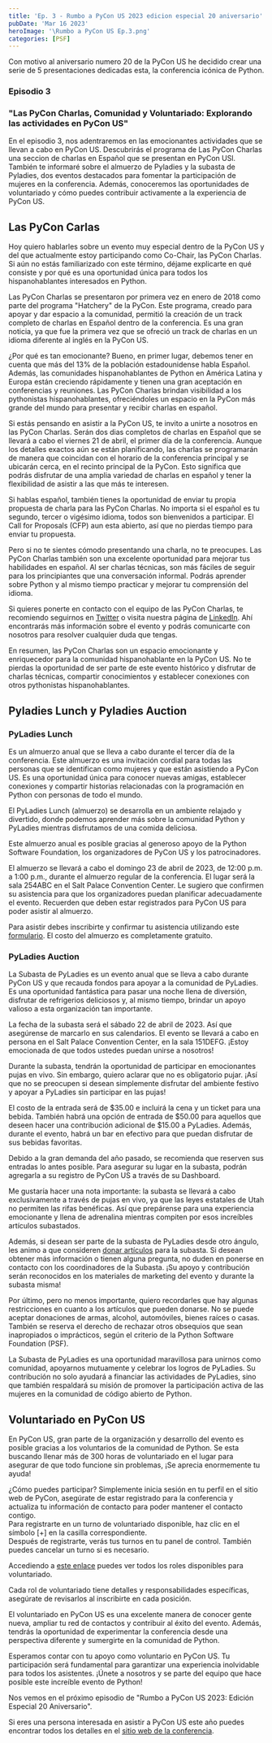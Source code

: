 ```yaml
---
title: 'Ep. 3 - Rumbo a PyCon US 2023 edicion especial 20 aniversario'
pubDate: 'Mar 16 2023'
heroImage: '\Rumbo a PyCon US Ep.3.png'
categories: [PSF]
---
```


Con motivo al aniversario numero 20 de la PyCon US he decidido crear una serie de 5 presentaciones dedicadas esta, la conferencia icónica de Python.

### Episodio 3

### "Las PyCon Charlas, Comunidad y Voluntariado: Explorando las actividades en PyCon US"

En el episodio 3, nos adentraremos en las emocionantes actividades que se llevan a cabo en PyCon US. Descubrirás el programa de Las PyCon Charlas una seccion de charlas en Español que se presentan en PyCon USl. También te informaré sobre el almuerzo de Pyladies y la subasta de Pyladies, dos eventos destacados para fomentar la participación de mujeres en la conferencia. Además, conoceremos las oportunidades de voluntariado y cómo puedes contribuir activamente a la experiencia de PyCon US.

## Las PyCon Carlas

Hoy quiero hablarles sobre un evento muy especial dentro de la PyCon US y del que actualmente estoy participando como Co-Chair, las PyCon Charlas. Si aún no estás familiarizado con este término, déjame explicarte en qué consiste y por qué es una oportunidad única para todos los hispanohablantes interesados en Python.

Las PyCon Charlas se presentaron por primera vez en enero de 2018 como parte del programa "Hatchery" de la PyCon. Este programa, creado para apoyar y dar espacio a la comunidad, permitió la creación de un track completo de charlas en Español dentro de la conferencia. Es una gran noticia, ya que fue la primera vez que se ofreció un track de charlas en un idioma diferente al inglés en la PyCon US.

¿Por qué es tan emocionante? Bueno, en primer lugar, debemos tener en cuenta que más del 13% de la población estadounidense habla Español. Además, las comunidades hispanohablantes de Python en América Latina y Europa están creciendo rápidamente y tienen una gran aceptación en conferencias y reuniones. Las PyCon Charlas brindan visibilidad a los pythonistas hispanohablantes, ofreciéndoles un espacio en la PyCon más grande del mundo para presentar y recibir charlas en español.

Si estás pensando en asistir a la PyCon US, te invito a unirte a nosotros en las PyCon Charlas. Serán dos dias completos de charlas en Español que se llevará a cabo el viernes 21 de abril, el primer día de la conferencia. Aunque los detalles exactos aún se están planificando, las charlas se programarán de manera que coincidan con el horario de la conferencia principal y se ubicarán cerca, en el recinto principal de la PyCon. Esto significa que podrás disfrutar de una amplia variedad de charlas en español y tener la flexibilidad de asistir a las que más te interesen.

Si hablas español, también tienes la oportunidad de enviar tu propia propuesta de charla para las PyCon Charlas. No importa si el español es tu segundo, tercer o vigésimo idioma, todos son bienvenidos a participar. El Call for Proposals (CFP) aun esta abierto, así que no pierdas tiempo para enviar tu propuesta.

Pero si no te sientes cómodo presentando una charla, no te preocupes. Las PyCon Charlas también son una excelente oportunidad para mejorar tus habilidades en español. Al ser charlas técnicas, son más fáciles de seguir para los principiantes que una conversación informal. Podrás aprender sobre Python y al mismo tiempo practicar y mejorar tu comprensión del idioma.

Si quieres ponerte en contacto con el equipo de las PyCon Charlas, te recomiendo seguirnos en [<u>Twitter</u>](https://twitter.com/pyconcharlas) o visita nuestra página de [<u>LinkedIn</u>](https://www.linkedin.com/company/pycon-us-charlas/). Ahí encontrarás más información sobre el evento y podrás comunicarte con nosotros para resolver cualquier duda que tengas.

En resumen, las PyCon Charlas son un espacio emocionante y enriquecedor para la comunidad hispanohablante en la PyCon US. No te pierdas la oportunidad de ser parte de este evento histórico y disfrutar de charlas técnicas, compartir conocimientos y establecer conexiones con otros pythonistas hispanohablantes.

## Pyladies Lunch y Pyladies Auction

### PyLadies Lunch

Es un almuerzo anual que se lleva a cabo durante el tercer día de la conferencia. Este almuerzo es una invitación cordial para todas las personas que se identifican como mujeres y que están asistiendo a PyCon US. Es una oportunidad única para conocer nuevas amigas, establecer conexiones y compartir historias relacionadas con la programación en Python con personas de todo el mundo.  
  
El PyLadies Lunch (almuerzo) se desarrolla en un ambiente relajado y divertido, donde podemos aprender más sobre la comunidad Python y PyLadies mientras disfrutamos de una comida deliciosa.

Este almuerzo anual es posible gracias al generoso apoyo de la Python Software Foundation, los organizadores de PyCon US y los patrocinadores.

El almuerzo se llevará a cabo el domingo 23 de abril de 2023, de 12:00 p.m. a 1:00 p.m., durante el almuerzo regular de la conferencia. El lugar será la sala 254ABC en el Salt Palace Convention Center. Le sugiero que confirmen su asistencia para que los organizadores puedan planificar adecuadamente el evento. Recuerden que deben estar registrados para PyCon US para poder asistir al almuerzo.

Para asistir debes inscribirte y confirmar tu asistencia utilizando este [<u>formulario</u>](https://docs.google.com/forms/d/1HOFfU7ZqU0iiK-D47g3kWtDqG78DK8GABRooFTWEizM/viewform?edit_requested=true). El costo del almuerzo es completamente gratuito.

### PyLadies Auction

La Subasta de PyLadies es un evento anual que se lleva a cabo durante PyCon US y que recauda fondos para apoyar a la comunidad de PyLadies. Es una oportunidad fantástica para pasar una noche llena de diversión, disfrutar de refrigerios deliciosos y, al mismo tiempo, brindar un apoyo valioso a esta organización tan importante.

La fecha de la subasta será el sábado 22 de abril de 2023. Así que asegúrense de marcarlo en sus calendarios. El evento se llevará a cabo en persona en el Salt Palace Convention Center, en la sala 151DEFG. ¡Estoy emocionada de que todos ustedes puedan unirse a nosotros!

Durante la subasta, tendrán la oportunidad de participar en emocionantes pujas en vivo. Sin embargo, quiero aclarar que no es obligatorio pujar. ¡Así que no se preocupen si desean simplemente disfrutar del ambiente festivo y apoyar a PyLadies sin participar en las pujas!

El costo de la entrada será de \$35.00 e incluirá la cena y un ticket para una bebida. También habrá una opción de entrada de \$50.00 para aquellos que deseen hacer una contribución adicional de \$15.00 a PyLadies. Además, durante el evento, habrá un bar en efectivo para que puedan disfrutar de sus bebidas favoritas.

Debido a la gran demanda del año pasado, se recomienda que reserven sus entradas lo antes posible. Para asegurar su lugar en la subasta, podrán agregarla a su registro de PyCon US a través de su Dashboard.

Me gustaría hacer una nota importante: la subasta se llevará a cabo exclusivamente a través de pujas en vivo, ya que las leyes estatales de Utah no permiten las rifas benéficas. Así que prepárense para una experiencia emocionante y llena de adrenalina mientras compiten por esos increíbles artículos subastados.

Además, si desean ser parte de la subasta de PyLadies desde otro ángulo, les animo a que consideren [<u>donar artículos</u>](https://docs.google.com/forms/d/e/1FAIpQLSdn8ICgKD63sfd3jW1-Tpl0CZS7iY8NAwRkGaMTSfBShbA_Fg/viewform) para la subasta. Si desean obtener más información o tienen alguna pregunta, no duden en ponerse en contacto con los coordinadores de la Subasta. ¡Su apoyo y contribución serán reconocidos en los materiales de marketing del evento y durante la subasta misma!

Por último, pero no menos importante, quiero recordarles que hay algunas restricciones en cuanto a los artículos que pueden donarse. No se puede aceptar donaciones de armas, alcohol, automóviles, bienes raíces o casas. También se reserva el derecho de rechazar otros obsequios que sean inapropiados o imprácticos, según el criterio de la Python Software Foundation (PSF).

La Subasta de PyLadies es una oportunidad maravillosa para unirnos como comunidad, apoyarnos mutuamente y celebrar los logros de PyLadies. Su contribución no solo ayudará a financiar las actividades de PyLadies, sino que también respaldará su misión de promover la participación activa de las mujeres en la comunidad de código abierto de Python.

## Voluntariado en PyCon US

En PyCon US, gran parte de la organización y desarrollo del evento es posible gracias a los voluntarios de la comunidad de Python. Se esta buscando llenar más de 300 horas de voluntariado en el lugar para asegurar de que todo funcione sin problemas, ¡Se aprecia enormemente tu ayuda!

¿Cómo puedes participar? Simplemente inicia sesión en tu perfil en el sitio web de PyCon, asegúrate de estar registrado para la conferencia y actualiza tu información de contacto para poder mantener el contacto contigo.  
Para registrarte en un turno de voluntariado disponible, haz clic en el símbolo \[+\] en la casilla correspondiente.  
Después de registrarte, verás tus turnos en tu panel de control. También puedes cancelar un turno si es necesario.

Accediendo a [<u>este enlace</u>](https://us.pycon.org/2023/volunteers/volunteering/) puedes ver todos los roles disponibles para voluntariado.

Cada rol de voluntariado tiene detalles y responsabilidades específicas, asegúrate de revisarlos al inscribirte en cada posición.

El voluntariado en PyCon US es una excelente manera de conocer gente nueva, ampliar tu red de contactos y contribuir al éxito del evento. Además, tendrás la oportunidad de experimentar la conferencia desde una perspectiva diferente y sumergirte en la comunidad de Python.

Esperamos contar con tu apoyo como voluntario en PyCon US. Tu participación será fundamental para garantizar una experiencia inolvidable para todos los asistentes. ¡Únete a nosotros y se parte del equipo que hace posible este increíble evento de Python!  
  
Nos vemos en el próximo episodio de "Rumbo a PyCon US 2023: Edición Especial 20 Aniversario".

Si eres una persona interesada en asistir a PyCon US este año puedes encontrar todos los detalles en el [<u>sitio web de la conferencia</u>](https://us.pycon.org/2023/).
